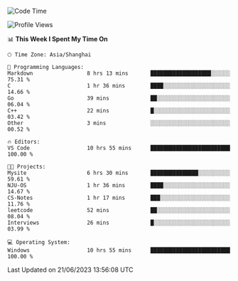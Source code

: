 <!--START_SECTION:waka-->
![Code Time](http://img.shields.io/badge/Code%20Time-1%2C003%20hrs%2043%20mins-blue)

![Profile Views](http://img.shields.io/badge/Profile%20Views-0-blue)

📊 **This Week I Spent My Time On** 

```text
🕑︎ Time Zone: Asia/Shanghai

💬 Programming Languages: 
Markdown                 8 hrs 13 mins       ███████████████████░░░░░░   75.31 % 
C                        1 hr 36 mins        ████░░░░░░░░░░░░░░░░░░░░░   14.66 % 
Go                       39 mins             ██░░░░░░░░░░░░░░░░░░░░░░░   06.04 % 
C++                      22 mins             █░░░░░░░░░░░░░░░░░░░░░░░░   03.42 % 
Other                    3 mins              ░░░░░░░░░░░░░░░░░░░░░░░░░   00.52 % 

🔥 Editors: 
VS Code                  10 hrs 55 mins      █████████████████████████   100.00 % 

🐱‍💻 Projects: 
Mysite                   6 hrs 30 mins       ███████████████░░░░░░░░░░   59.61 % 
NJU-OS                   1 hr 36 mins        ████░░░░░░░░░░░░░░░░░░░░░   14.67 % 
CS-Notes                 1 hr 17 mins        ███░░░░░░░░░░░░░░░░░░░░░░   11.76 % 
leetcode                 52 mins             ██░░░░░░░░░░░░░░░░░░░░░░░   08.04 % 
Interviews               26 mins             █░░░░░░░░░░░░░░░░░░░░░░░░   03.99 % 

💻 Operating System: 
Windows                  10 hrs 55 mins      █████████████████████████   100.00 % 
```


 Last Updated on 21/06/2023 13:56:08 UTC
<!--END_SECTION:waka-->